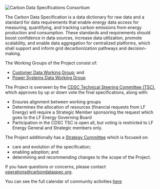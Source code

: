 ![Carbon Data Specifications Consortium](https://artwork.lfenergy.org/projects/cdsc/horizontal/color/cdsc-horizontal-color.svg)

The Carbon Data Specification is a data dictionary for raw data and a standard for data requirements that enable energy data access for measuring, quantifying, and tracking carbon emissions from energy production and consumption. These standards and requirements should boost confidence in data sources, increase data utilization, promote scalability, and enable data aggregation for centralized platforms, which shall support and inform grid decarbonization pathways and decision-making.

The Working Groups of the Project consist of:

- [Customer Data Working Group](https://github.com/carbon-data-specification/Customer-Data); and
- [Power Systems Data Working Group](https://github.com/carbon-data-specification/Power-Systems-Data)

The Project is overseen by the [CDSC Technical Steering Committee (TSC)](https://github.com/carbon-data-specification/Steering_Committee), which approves by up or down vote the final specifications, along with:

- Ensures alignment between working groups
- Determines the allocation of resources (financial requests from LF Energy) will require a Strategic Member sponsoring the request which goes to the LF Energy Governing Board 
- Participation in the CDSC TSC is open all, but voting is restricted to LF Energy General and Strategic members only.

The Project additionally has a [Strategy Committee](https://github.com/carbon-data-specification/Strategy_Committee) which is focused on:

- care and evolution of the specification; 
- enabling adoption; and 
- determining and recommending changes to the scope of the Project.

If you have questions or concerns, please contact operations@carbondataspec.org.

You can see the full calendar of community activities [here](https://open-web-calendar.herokuapp.com/calendar.html?specification_url=https://raw.githubusercontent.com/carbon-data-specification/.github/main/CDSC-Community-Calendar.json)
